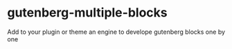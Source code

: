 # gutenberg-multiple-blocks
Add to your plugin or theme an engine to develope gutenberg blocks one by one
